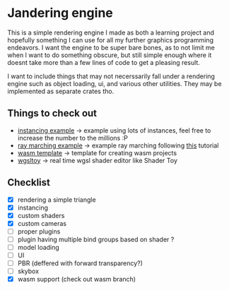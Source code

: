 # Jandering engine

This is a simple rendering engine I made as both a learning project and hopefully something I can use for all my further graphics programming endeavors. I want the engine to be super bare bones, as to not limit me when I want to do something obscure, but still simple enough where it doesnt take more than a few lines of code to get a pleasing result.

I want to include things that may not necerssarily fall under a rendering engine such as object loading, ui, and various other utilities. They may be implemented as separate crates tho.

## Things to check out

- [instancing example](https://github.com/JanGolicnik/jandering_engine/tree/maste/examples/instancing) -> example using lots of instances, feel free to increase the number to the millions :P
- [ray marching example](https://github.com/JanGolicnik/jandering_engine/tree/maste/examples/ray_marching) -> example ray marching following [this](https://youtu.be/khblXafu7iA?si=WbOveB6sX3Wdz3dF) tutorial
- [wasm template](https://github.com/JanGolicnik/jandering_engine/tree/wasm) -> template for creating wasm projects
- [wgsltoy](https://janyg.itch.io/wgsltoy) -> real time wgsl shader editor like Shader Toy

## Checklist

- [x] rendering a simple triangle
- [x] instancing
- [x] custom shaders
- [x] custom cameras
- [ ] proper plugins
- [ ] plugin having multiple bind groups based on shader ?
- [ ] model loading
- [ ] UI
- [ ] PBR (deffered with forward transparency?)
- [ ] skybox
- [x] wasm support (check out wasm branch)
